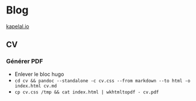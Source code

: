 # Blog

[kapelal.io](kapelal.io)

## CV

### Générer PDF

- Enlever le bloc hugo
- `cd cv && pandoc --standalone -c cv.css --from markdown --to html -o index.html cv.md`
- `cp cv.css /tmp && cat index.html | wkhtmltopdf - cv.pdf`
